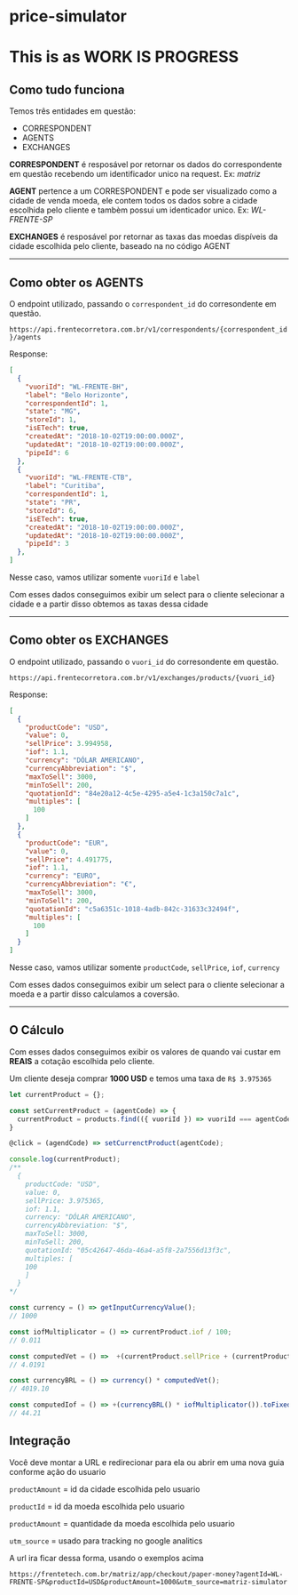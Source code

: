 # price-simulator

# This is as WORK IS PROGRESS

## Como tudo funciona

Temos três entidades em questão:

 - CORRESPONDENT
 - AGENTS
 - EXCHANGES

 **CORRESPONDENT** é resposável por retornar os dados do correspondente em questão recebendo um identificador unico na request. Ex: *matriz*

 **AGENT** pertence a um CORRESPONDENT e pode ser visualizado como a cidade de venda moeda, ele contem todos os dados sobre a cidade escolhida pelo cliente e tambèm possui um identicador unico. Ex: *WL-FRENTE-SP*

 **EXCHANGES** é resposável por retornar as taxas das moedas dispíveis da cidade escolhida pelo cliente, baseado na no código AGENT

 ____

## Como obter os AGENTS

O endpoint utilizado, passando o `correspondent_id` do corresondente em questão.

`https://api.frentecorretora.com.br/v1/correspondents/{correspondent_id}/agents`

Response:

```json
[
  {
    "vuoriId": "WL-FRENTE-BH",
    "label": "Belo Horizonte",
    "correspondentId": 1,
    "state": "MG",
    "storeId": 1,
    "isETech": true,
    "createdAt": "2018-10-02T19:00:00.000Z",
    "updatedAt": "2018-10-02T19:00:00.000Z",
    "pipeId": 6
  },
  {
    "vuoriId": "WL-FRENTE-CTB",
    "label": "Curitiba",
    "correspondentId": 1,
    "state": "PR",
    "storeId": 6,
    "isETech": true,
    "createdAt": "2018-10-02T19:00:00.000Z",
    "updatedAt": "2018-10-02T19:00:00.000Z",
    "pipeId": 3
  },
]
```

Nesse caso, vamos utilizar somente `vuoriId` e `label`

Com esses dados conseguimos exibir um select para o cliente selecionar a cidade e a partir disso obtemos as taxas dessa cidade

___

## Como obter os EXCHANGES

O endpoint utilizado, passando o `vuori_id` do corresondente em questão.

`https://api.frentecorretora.com.br/v1/exchanges/products/{vuori_id}`

Response:

```json
[
  {
    "productCode": "USD",
    "value": 0,
    "sellPrice": 3.994958,
    "iof": 1.1,
    "currency": "DÓLAR AMERICANO",
    "currencyAbbreviation": "$",
    "maxToSell": 3000,
    "minToSell": 200,
    "quotationId": "84e20a12-4c5e-4295-a5e4-1c3a150c7a1c",
    "multiples": [
      100
    ]
  },
  {
    "productCode": "EUR",
    "value": 0,
    "sellPrice": 4.491775,
    "iof": 1.1,
    "currency": "EURO",
    "currencyAbbreviation": "€",
    "maxToSell": 3000,
    "minToSell": 200,
    "quotationId": "c5a6351c-1018-4adb-842c-31633c32494f",
    "multiples": [
      100
    ]
  }
]
```

Nesse caso, vamos utilizar somente `productCode`, `sellPrice`, `iof`, `currency`

Com esses dados conseguimos exibir um select para o cliente selecionar a moeda e a partir disso calculamos a coversão.
____

## O Cálculo

Com esses dados conseguimos exibir os valores de quando vai custar em **REAIS** a cotação escolhida pelo cliente.

Um cliente deseja comprar **1000 USD** e temos uma taxa de `R$ 3.975365`

```js
let currentProduct = {};

const setCurrentProduct = (agentCode) => {
  currentProduct = products.find(({ vuoriId }) => vuoriId === agentCode);
}

@click = (agendCode) => setCurrenctProduct(agentCode);

console.log(currentProduct);
/**
  {
    productCode: "USD",
    value: 0,
    sellPrice: 3.975365,
    iof: 1.1,
    currency: "DÓLAR AMERICANO",
    currencyAbbreviation: "$",
    maxToSell: 3000,
    minToSell: 200,
    quotationId: "05c42647-46da-46a4-a5f8-2a7556d13f3c",
    multiples: [
    100
    ]
  }
*/

const currency = () => getInputCurrencyValue();
// 1000

const iofMultiplicator = () => currentProduct.iof / 100;
// 0.011

const computedVet = () =>  +(currentProduct.sellPrice + (currentProduct.sellPrice * iofMultiplicator())).toFixed(2)
// 4.0191

const currencyBRL = () => currency() * computedVet();
// 4019.10

const computedIof = () => +(currencyBRL() * iofMultiplicator()).toFixed(2);
// 44.21

```
## Integração

Você deve montar a URL e redirecionar para ela ou abrir em uma nova guia conforme ação do usuario

`productAmount` = id da cidade escolhida pelo usuario

`productId` = id da moeda escolhida pelo usuario

`productAmount` = quantidade da moeda escolhida pelo usuario

`utm_source` = usado para tracking no google analitics

A url ira ficar dessa forma, usando o exemplos acima

`https://frentetech.com.br/matriz/app/checkout/paper-money?agentId=WL-FRENTE-SP&productId=USD&productAmount=1000&utm_source=matriz-simulator`
